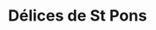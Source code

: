 ---
title: "Délices de St Pons"
url: /saint-pons-de-thomieres/delices-de-st-pons/
shop: boulangerie
---